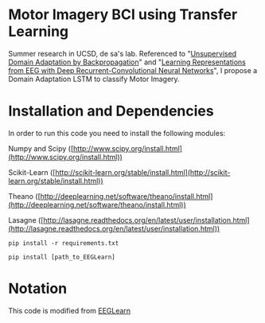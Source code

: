 # Motor Imagery BCI using Transfer Learning

Summer research in UCSD, de sa's lab. Referenced to "[Unsupervised Domain Adaptation by Backpropagation](http://sites.skoltech.ru/compvision/projects/grl/files/paper.pdf)" and "[Learning Representations from EEG with Deep Recurrent-Convolutional Neural Networks](https://arxiv.org/pdf/1511.06448.pdf)", I propose a Domain Adaptation LSTM to classify Motor Imagery.

# Installation and Dependencies

In order to run this code you need to install the following modules:

Numpy and Scipy ([http://www.scipy.org/install.html](http://www.scipy.org/install.html))

Scikit-Learn ([http://scikit-learn.org/stable/install.html](http://scikit-learn.org/stable/install.html))

Theano ([http://deeplearning.net/software/theano/install.html](http://deeplearning.net/software/theano/install.html))

Lasagne ([http://lasagne.readthedocs.org/en/latest/user/installation.html](http://lasagne.readthedocs.org/en/latest/user/installation.html))

```
pip install -r requirements.txt
```

```
pip install [path_to_EEGLearn]
```

# Notation
This code is modified from [EEGLearn](https://github.com/pbashivan/EEGLearn)

